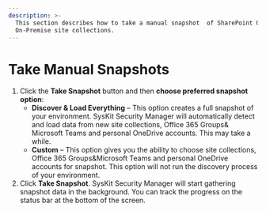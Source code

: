 ```yaml
---
description: >-
  This section describes how to take a manual snapshot  of SharePoint Online or
  On-Premise site collections.
---
```


# Take Manual Snapshots

1. Click the **Take Snapshot** button and then **choose preferred snapshot option**:
   * **Discover & Load Everything** – This option creates a full snapshot of your environment. SysKit Security Manager will automatically detect and load data from new site collections, Office 365 Groups& Microsoft Teams and personal OneDrive accounts. This may take a while.
   * **Custom** – This option gives you the ability to choose site collections, Office 365 Groups&Microsoft Teams and personal OneDrive accounts for snapshot. This option will not run the discovery process of your environment.
2. Click **Take Snapshot**. SysKit Security Manager will start gathering snapshot data in the background. You can track the progress on the status bar at the bottom of the screen.



